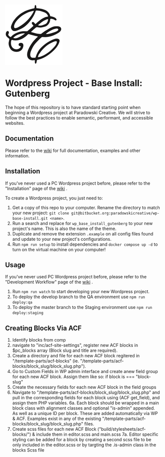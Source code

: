 ![Paradowski Creative](/pc_logo.svg?raw=true "Paradowski Creative")

# Wordpress Project - Base Install: Gutenberg

The hope of this repository is to have standard starting point when beginning a Wordpress project at Paradowski Creative. We will strive to follow the best practices to enable semantic, performant, and accessible websites.

## Documentation

Please refer to the [wiki](./wiki.md) for full documentation, examples and other information.

## Installation

If you've never used a PC Wordpress project before, please refer to the "Installation" page of the [wiki](./wiki.md) .

To create a Wordpress project, you just need to:

1. Get a copy of this repo to your computer. Rename the directory to match your new project: `git clone git@bitbucket.org:paradowskicreative/wp-base-install.git <name>`.
2. Run a search and replace for `wp_base_install_gutenberg` to your new project's name. This is also the name of the theme.
3. Duplicate and remove the extension `.example` on all config files found and update to your new project's configurations.
4. Run `npm run setup` to install dependencies and `docker compose up -d` to turn on the virtual machine on your computer!

## Usage

If you've never used PC Wordpress project before, please refer to the "Development Workflow" page of the [wiki](./wiki.md) .

1. Run `npm run watch` to start developing your new Wordpress project.
2. To deploy the develop branch to the QA environment use `npm run deploy:qa`
3. To deploy the master branch to the Staging environment use `npm run deploy:staging`

## Creating Blocks Via ACF

1. Identify blocks from comp
2. navigate to "inc/acf-site-settings", register new ACF blocks in \$pc_blocks array (Block slug and title are required).
3. Create a directory and file for each new ACF block regitered in "/template-parts/acf-blocks" (ie. "/template-parts/acf-blocks/block_slug/block_slug.php").
4. Go to Custom Fields in WP admin interface and create anew field group for each new ACF block. Assign them like so: if block is === "block-slug"
5. Create the necessary fields for each new ACF block in the field groups
6. Navigate to "/template-parts/acf-blocks/block_slug/block_slug.php" and pull in the corresponding fields for each block using (ACF get_field), and assign them PHP variables.
   6a. Each block should be wrapped in a main block class with alignment classes and optional "is-admin" appended. As well as a unique ID per block. These are added automatically via WP & ACF. Examples exist in any of the existing "/template-parts/acf-blocks/block_slug/block_slug.php" files.
7. Create scss files for each new ACF Block ("build/stylesheets/acf-blocks/") & include them in editor.scss and main.scss
   7a. Editor specific styling can be added for a block by creating a second scss file to be only included in the editor.scss or by targting the .is-admin class in the blocks Scss file
